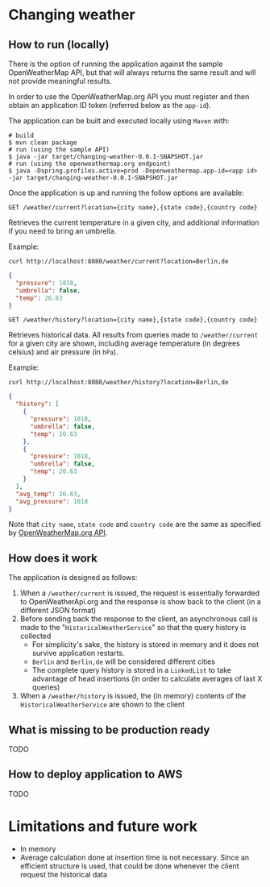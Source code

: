 # Changing weather

## How to run (locally)

There is the option of running the application against the sample OpenWeatherMap API, but that will always returns the same result and will not provide meaningful results.

In order to use the OpenWeatherMap.org API you must register and then obtain an application ID token (referred below as the `app-id`). 

The application can be built and executed locally using `Maven` with:
```shell script
# build
$ mvn clean package
# run (using the sample API)
$ java -jar target/changing-weather-0.0.1-SNAPSHOT.jar
# run (using the openweathermap.org endpoint)
$ java -Dspring.profiles.active=prod -Dopenweathermap.app-id=<app id> -jar target/changing-weather-0.0.1-SNAPSHOT.jar
```

Once the application is up and running the follow options are available:

`GET /weather/current?location={city name},{state code},{country code}`

Retrieves the current temperature in a given city, and additional information if you need to bring an umbrella.

Example:
```shell
curl http://localhost:8080/weather/current?location=Berlin,de
```

```json
{
  "pressure": 1018,
  "umbrella": false,
  "temp": 26.63
}
```

`GET /weather/history?location={city name},{state code},{country code}`

Retrieves historical data. All results from queries made to `/weather/current` for a given city are shown, including average temperature (in degrees celsius) and air pressure (in `hPa`). 

Example:
```shell
curl http://localhost:8080/weather/history?location=Berlin,de
```

```json
{
  "history": [
    {
      "pressure": 1018,
      "umbrella": false,
      "temp": 26.63
    },
    {
      "pressure": 1018,
      "umbrella": false,
      "temp": 26.63
    }
  ],
  "avg_temp": 26.63,
  "avg_pressure": 1018
}
```

Note that `city name`, `state code` and `country code` are the same as specified by [OpenWeatherMap.org API](https://openweathermap.org/current).

## How does it work

The application is designed as follows:

1. When a `/weather/current` is issued, the request is essentially forwarded to OpenWeatherApi.org and the response is show back to the client (in a different JSON format)
2. Before sending back the response to the client, an asynchronous call is made to the "`HistoricalWeatherService`" so that the query history is collected
    * For simplicity's sake, the history is stored in memory and it does not survive application restarts.
    * `Berlin` and `Berlin,de` will be considered different cities
    * The complete query history is stored in a `LinkedList` to take advantage of head insertions (in order to calculate averages of last X queries)
3. When a `/weather/history` is issued, the (in memory) contents of the `HistoricalWeatherService` are shown to the client

## What is missing to be production ready

TODO

## How to deploy application to AWS

TODO
  
# Limitations and future work

* In memory
* Average calculation done at insertion time is not necessary. Since an efficient structure is used, that could be done whenever the client request the historical data